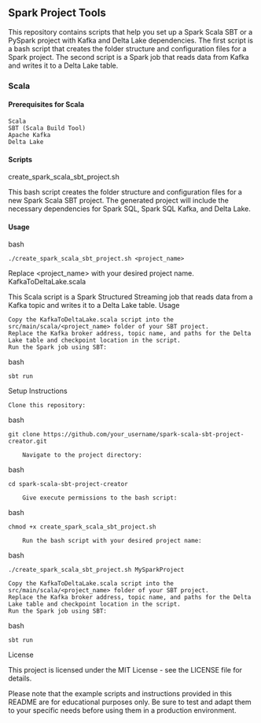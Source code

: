 ## Spark Project Tools

This repository contains scripts that help you set up a Spark Scala SBT or a PySpark project with Kafka and Delta Lake dependencies. The first script is a bash script that creates the folder structure and configuration files for a Spark project. The second script is a Spark job that reads data from Kafka and writes it to a Delta Lake table.

### Scala
#### Prerequisites for Scala

    Scala
    SBT (Scala Build Tool)
    Apache Kafka
    Delta Lake

#### Scripts
create_spark_scala_sbt_project.sh

This bash script creates the folder structure and configuration files for a new Spark Scala SBT project. The generated project will include the necessary dependencies for Spark SQL, Spark SQL Kafka, and Delta Lake.
#### Usage

bash
```
./create_spark_scala_sbt_project.sh <project_name>
```
Replace <project_name> with your desired project name.
KafkaToDeltaLake.scala

This Scala script is a Spark Structured Streaming job that reads data from a Kafka topic and writes it to a Delta Lake table.
Usage

    Copy the KafkaToDeltaLake.scala script into the src/main/scala/<project_name> folder of your SBT project.
    Replace the Kafka broker address, topic name, and paths for the Delta Lake table and checkpoint location in the script.
    Run the Spark job using SBT:

bash
```
sbt run
```
Setup Instructions

    Clone this repository:

bash
```
git clone https://github.com/your_username/spark-scala-sbt-project-creator.git

    Navigate to the project directory:
```
bash
```
cd spark-scala-sbt-project-creator

    Give execute permissions to the bash script:
```
bash
```
chmod +x create_spark_scala_sbt_project.sh

    Run the bash script with your desired project name:
```
bash
```
./create_spark_scala_sbt_project.sh MySparkProject
```
    Copy the KafkaToDeltaLake.scala script into the src/main/scala/<project_name> folder of your SBT project.
    Replace the Kafka broker address, topic name, and paths for the Delta Lake table and checkpoint location in the script.
    Run the Spark job using SBT:

bash
```
sbt run
```
License

This project is licensed under the MIT License - see the LICENSE file for details.

Please note that the example scripts and instructions provided in this README are for educational purposes only. Be sure to test and adapt them to your specific needs before using them in a production environment.